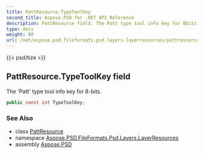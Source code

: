 ```yaml
---
title: PattResource.TypeToolKey
second_title: Aspose.PSD for .NET API Reference
description: PattResource field. The Patt type tool info key for 8bits
type: docs
weight: 80
url: /net/aspose.psd.fileformats.psd.layers.layerresources/pattresource/typetoolkey/
---
```

{{< psd/tize >}}
## PattResource.TypeToolKey field

The 'Patt' type tool info key for 8-bits.

```csharp
public const int TypeToolKey;
```

### See Also

* class [PattResource](../)
* namespace [Aspose.PSD.FileFormats.Psd.Layers.LayerResources](../../pattresource/)
* assembly [Aspose.PSD](../../../)


